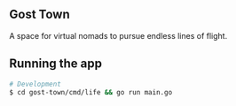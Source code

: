 ## Gost Town

A space for virtual nomads to pursue endless lines of flight.

## Running the app

```bash
# Development
$ cd gost-town/cmd/life && go run main.go
```
